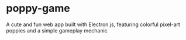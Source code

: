 # poppy-game
A cute and fun web app built with Electron.js, featuring colorful pixel-art poppies and a simple gameplay mechanic
